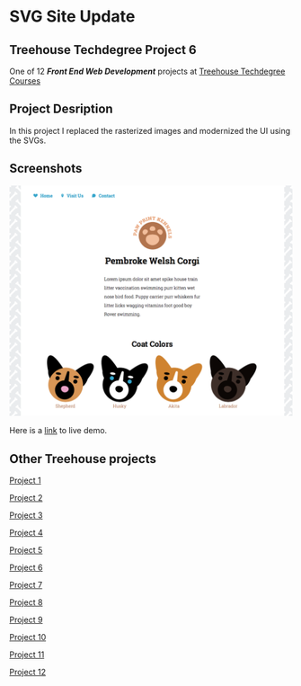 # SVG Site Update
## Treehouse Techdegree Project 6
One of 12 **_Front End Web Development_** projects at [Treehouse Techdegree Courses](https://teamtreehouse.com/techdegree/front-end-web-development)

## Project Desription
In this project I replaced the rasterized images and modernized the UI using the SVGs.

## Screenshots
![creenshot of the website](https://raw.githubusercontent.com/dmitriyaa/storage/master/screenshot--techdegree-project-6.png)

Here is a [link](https://dmitriyaa.github.io/techdegree-project-6) to live demo.

## Other Treehouse projects
[Project 1](https://github.com/dmitriyaa/techdegree-project-1)

[Project 2](https://github.com/dmitriyaa/techdegree-project-2)

[Project 3](https://github.com/dmitriyaa/techdegree-project-3)

[Project 4](https://github.com/dmitriyaa/techdegree-project-4)

[Project 5](https://github.com/dmitriyaa/techdegree-project-5)

[Project 6](https://github.com/dmitriyaa/techdegree-project-6)

[Project 7](https://github.com/dmitriyaa/techdegree-project-7)

[Project 8](https://github.com/dmitriyaa/techdegree-project-8)

[Project 9](https://github.com/dmitriyaa/techdegree-project-9)

[Project 10](https://github.com/dmitriyaa/techdegree-project-10)

[Project 11](https://github.com/dmitriyaa/techdegree-project-11)

[Project 12](https://github.com/dmitriyaa/techdegree-project-12)
